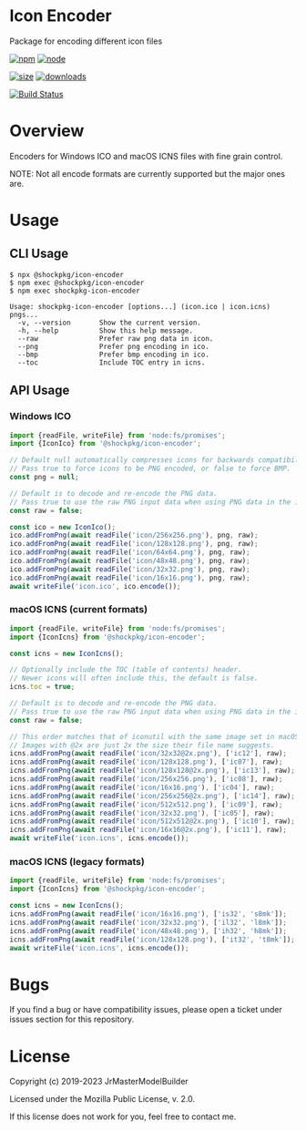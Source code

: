 # Icon Encoder

Package for encoding different icon files

[![npm](https://img.shields.io/npm/v/@shockpkg/icon-encoder.svg)](https://npmjs.com/package/@shockpkg/icon-encoder)
[![node](https://img.shields.io/node/v/@shockpkg/icon-encoder.svg)](https://nodejs.org)

[![size](https://packagephobia.now.sh/badge?p=@shockpkg/icon-encoder)](https://packagephobia.now.sh/result?p=@shockpkg/icon-encoder)
[![downloads](https://img.shields.io/npm/dm/@shockpkg/icon-encoder.svg)](https://npmcharts.com/compare/@shockpkg/icon-encoder?minimal=true)

[![Build Status](https://github.com/shockpkg/icon-encoder/workflows/main/badge.svg?branch=master)](https://github.com/shockpkg/icon-encoder/actions?query=workflow%3Amain+branch%3Amaster)

# Overview

Encoders for Windows ICO and macOS ICNS files with fine grain control.

NOTE: Not all encode formats are currently supported but the major ones are.

# Usage

## CLI Usage

```
$ npx @shockpkg/icon-encoder
$ npm exec @shockpkg/icon-encoder
$ npm exec shockpkg-icon-encoder
```

```
Usage: shockpkg-icon-encoder [options...] (icon.ico | icon.icns) pngs...
  -v, --version       Show the current version.
  -h, --help          Show this help message.
  --raw               Prefer raw png data in icon.
  --png               Prefer png encoding in ico.
  --bmp               Prefer bmp encoding in ico.
  --toc               Include TOC entry in icns.
```

## API Usage

### Windows ICO

```js
import {readFile, writeFile} from 'node:fs/promises';
import {IconIco} from '@shockpkg/icon-encoder';

// Default null automatically compresses icons for backwards compatibility.
// Pass true to force icons to be PNG encoded, or false to force BMP.
const png = null;

// Default is to decode and re-encode the PNG data.
// Pass true to use the raw PNG input data when using PNG data in the icon.
const raw = false;

const ico = new IconIco();
ico.addFromPng(await readFile('icon/256x256.png'), png, raw);
ico.addFromPng(await readFile('icon/128x128.png'), png, raw);
ico.addFromPng(await readFile('icon/64x64.png'), png, raw);
ico.addFromPng(await readFile('icon/48x48.png'), png, raw);
ico.addFromPng(await readFile('icon/32x32.png'), png, raw);
ico.addFromPng(await readFile('icon/16x16.png'), png, raw);
await writeFile('icon.ico', ico.encode());
```

### macOS ICNS (current formats)

```js
import {readFile, writeFile} from 'node:fs/promises';
import {IconIcns} from '@shockpkg/icon-encoder';

const icns = new IconIcns();

// Optionally include the TOC (table of contents) header.
// Newer icons will often include this, the default is false.
icns.toc = true;

// Default is to decode and re-encode the PNG data.
// Pass true to use the raw PNG input data when using PNG data in the icon.
const raw = false;

// This order matches that of iconutil with the same image set in macOS 10.14.
// Images with @2x are just 2x the size their file name suggests.
icns.addFromPng(await readFile('icon/32x32@2x.png'), ['ic12'], raw);
icns.addFromPng(await readFile('icon/128x128.png'), ['ic07'], raw);
icns.addFromPng(await readFile('icon/128x128@2x.png'), ['ic13'], raw);
icns.addFromPng(await readFile('icon/256x256.png'), ['ic08'], raw);
icns.addFromPng(await readFile('icon/16x16.png'), ['ic04'], raw);
icns.addFromPng(await readFile('icon/256x256@2x.png'), ['ic14'], raw);
icns.addFromPng(await readFile('icon/512x512.png'), ['ic09'], raw);
icns.addFromPng(await readFile('icon/32x32.png'), ['ic05'], raw);
icns.addFromPng(await readFile('icon/512x512@2x.png'), ['ic10'], raw);
icns.addFromPng(await readFile('icon/16x16@2x.png'), ['ic11'], raw);
await writeFile('icon.icns', icns.encode());
```

### macOS ICNS (legacy formats)

```js
import {readFile, writeFile} from 'node:fs/promises';
import {IconIcns} from '@shockpkg/icon-encoder';

const icns = new IconIcns();
icns.addFromPng(await readFile('icon/16x16.png'), ['is32', 's8mk']);
icns.addFromPng(await readFile('icon/32x32.png'), ['il32', 'l8mk']);
icns.addFromPng(await readFile('icon/48x48.png'), ['ih32', 'h8mk']);
icns.addFromPng(await readFile('icon/128x128.png'), ['it32', 't8mk']);
await writeFile('icon.icns', icns.encode());
```

# Bugs

If you find a bug or have compatibility issues, please open a ticket under issues section for this repository.

# License

Copyright (c) 2019-2023 JrMasterModelBuilder

Licensed under the Mozilla Public License, v. 2.0.

If this license does not work for you, feel free to contact me.
